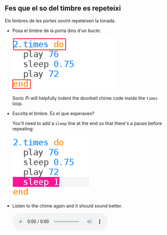 ## Fes que el so del timbre es repeteixi

Els timbres de les portes sovint repeteixen la tonada.

+ Posa el timbre de la porta dins d'un bucle:
    
    ![captura de pantalla](images/tune-times.png)
    
    Sonic Pi will helpfully indent the doorbell chime code inside the `times` loop.

+ Escolta el timbre. És el que esperaves?
    
    You'll need to add a `sleep` line at the end so that there's a pause before repeating:
    
    ![screenshot](images/tune-sleep2.png)

+ Listen to the chime again and it should sound better.
    
    <div id="audio-preview" class="pdf-hidden">
      <audio controls preload> <source src="resources/doorbell-2.mp3" type="audio/mpeg"> Your browser does not support the <code>audio</code> element. </audio>
    </div>